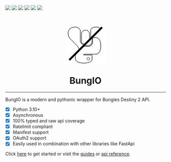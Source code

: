 [![](https://img.shields.io/pypi/v/bungio?label=Version)](https://pypi.org/project/bungio/)
[![](https://img.shields.io/pypi/dm/bungio?label=Downloads)](https://pypi.org/project/bungio/)
[![](https://img.shields.io/readthedocs/bungio?label=Docs)](https://bungio.readthedocs.io/en/latest/)
![](https://img.shields.io/badge/Python-3.10+-1081c1?logo=python)
[![](https://img.shields.io/github/workflow/status/Kigstn/BungIO/Black%20Formatting/master?label=Black%20Formatting&logo=github)](https://github.com/Kigstn/BungIO/actions/workflows/black.yml)
[![](https://img.shields.io/github/workflow/status/Kigstn/BungIO/Flake8%20Styling/master?label=Flake%20Styling&logo=github)](https://github.com/Kigstn/BungIO/actions/workflows/flake.yml)


<h1 align="center">
    <p>
        <img src="https://raw.githubusercontent.com/Kigstn/BungIO/master/docs/src/images/favicon.png" alt="BungIO Logo">
    </p>
    BungIO
</h1>

---

BungIO is a modern and pythonic wrapper for Bungies Destiny 2 API.

- [X] Python 3.10+
- [X] Asynchronous
- [X] 100% typed and raw api coverage
- [X] Ratelimit compliant
- [X] Manifest support
- [X] OAuth2 support
- [X] Easily used in combination with other libraries like FastApi

Click [here](https://bungio.readthedocs.io/en/latest/installation) to get started or visit
the [guides](https://bungio.readthedocs.io/en/latest/Guides/basic)
or [api reference](https://bungio.readthedocs.io/en/latest/API%20Reference/client/).
